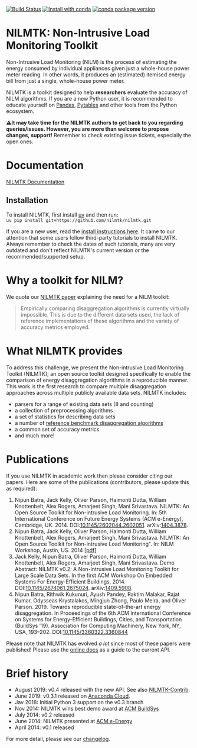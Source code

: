 [![Build Status](https://travis-ci.org/nilmtk/nilmtk.svg?branch=master)](https://travis-ci.org/nilmtk/nilmtk) [![Install with conda](https://anaconda.org/nilmtk/nilmtk/badges/installer/conda.svg)](https://anaconda.org/nilmtk/nilmtk) [![conda package version](https://anaconda.org/nilmtk/nilmtk/badges/version.svg)](https://anaconda.org/nilmtk/nilmtk)

# NILMTK: Non-Intrusive Load Monitoring Toolkit

Non-Intrusive Load Monitoring (NILM) is the process of estimating the
energy consumed by individual appliances given just a whole-house
power meter reading.  In other words, it produces an (estimated)
itemised energy bill from just a single, whole-house power meter.

NILMTK is a toolkit designed to help **researchers** evaluate the accuracy of NILM algorithms. If you are a new Python user, it is recommended to educate yourself on [Pandas](https://pandas.pydata.org/), [Pytables](http://www.pytables.org/) and other tools from the Python ecosystem.

**⚠️It may take time for the NILMTK authors to get back to you regarding queries/issues. However, you are more than welcome to propose changes, support!** Remember to check existing issue tickets, especially the open ones.

# Documentation

[NILMTK Documentation](https://github.com/nilmtk/nilmtk/tree/master/docs/manual)

## Installation
To install NILMTK, first install [uv](https://docs.astral.sh/uv/getting-started/installation/) and then run:<br>
`uv pip install git+https://github.com/nilmtk/nilmtk.git`

If you are a new user, read the [install instructions here](https://github.com/nilmtk/nilmtk/blob/master/docs/manual/user_guide/install_user.md). It came to our attention that some users follow third-party tutorials to install NILMTK. Always remember to check the dates of such tutorials, many are very outdated and don't reflect NILMTK's current version or the recommended/supported setup.

# Why a toolkit for NILM?

We quote our [NILMTK paper](http://arxiv.org/pdf/1404.3878v1.pdf)
explaining the need for a NILM toolkit:

  > Empirically comparing disaggregation algorithms is currently
  > virtually impossible. This is due to the different data sets used,
  > the lack of reference implementations of these algorithms and the
  > variety of accuracy metrics employed.


# What NILMTK provides

To address this challenge, we present the Non-intrusive Load Monitoring
Toolkit (NILMTK); an open source toolkit designed specifically to enable
the comparison of energy disaggregation algorithms in a reproducible
manner. This work is the first research to compare multiple
disaggregation approaches across multiple publicly available data sets.
NILMTK includes:

-  parsers for a range of existing data sets (8 and counting)
-  a collection of preprocessing algorithms
-  a set of statistics for describing data sets
-  a number of [reference benchmark disaggregation algorithms](https://github.com/nilmtk/nilmtk/wiki/NILM-Algorithms)
-  a common set of accuracy metrics
-  and much more!

# Publications

If you use NILMTK in academic work then please consider citing our papers. Here are some of the publications (contributors, please update this as required):

1. Nipun Batra, Jack Kelly, Oliver Parson, Haimonti Dutta, William Knottenbelt, Alex Rogers, Amarjeet Singh, Mani Srivastava. NILMTK: An Open Source Toolkit for Non-intrusive Load Monitoring. In: 5th International Conference on Future Energy Systems (ACM e-Energy), Cambridge, UK. 2014. DOI:[10.1145/2602044.2602051](http://dx.doi.org/10.1145/2602044.2602051). arXiv:[1404.3878](http://arxiv.org/abs/1404.3878).
2. Nipun Batra, Jack Kelly, Oliver Parson, Haimonti Dutta, William Knottenbelt, Alex Rogers, Amarjeet Singh, Mani Srivastava. NILMTK: An Open Source Toolkit for Non-intrusive Load Monitoring". In: NILM Workshop, Austin, US. 2014 \[[pdf](http://nilmworkshop14.files.wordpress.com/2014/05/batra_nilmtk.pdf)\]
3. Jack Kelly, Nipun Batra, Oliver Parson, Haimonti Dutta, William Knottenbelt, Alex Rogers, Amarjeet Singh, Mani Srivastava. Demo Abstract: NILMTK v0.2: A Non-intrusive Load Monitoring Toolkit for Large Scale Data Sets. In the first ACM Workshop On Embedded Systems For Energy-Efficient Buildings, 2014. DOI:[10.1145/2674061.2675024](http://dx.doi.org/10.1145/2674061.2675024). arXiv:[1409.5908](http://arxiv.org/abs/1409.5908).
4. Nipun Batra, Rithwik Kukunuri, Ayush Pandey, Raktim Malakar, Rajat Kumar, Odysseas Krystalakos, Mingjun Zhong, Paulo Meira, and Oliver Parson. 2019. Towards reproducible state-of-the-art energy disaggregation. In Proceedings of the 6th ACM International Conference on Systems for Energy-Efficient Buildings, Cities, and Transportation (BuildSys '19). Association for Computing Machinery, New York, NY, USA, 193–202. DOI:[10.1145/3360322.3360844](https://doi.org/10.1145/3360322.3360844)

Please note that NILMTK has evolved *a lot* since most of these papers were published! Please use the [online docs](https://github.com/nilmtk/nilmtk/tree/master/docs/manual)
as a guide to the current API. 

# Brief history

* August 2019: v0.4 released with the new API. See also [NILMTK-Contrib](https://github.com/nilmtk/nilmtk-contrib).
* June 2019: v0.3.1 released on [Anaconda Cloud](https://anaconda.org/nilmtk/nilmtk/).
* Jav 2018: Initial Python 3 support on the v0.3 branch
* Nov 2014: NILMTK wins best demo award at [ACM BuildSys](http://www.buildsys.org/2014/)
* July 2014: v0.2 released
* June 2014: NILMTK presented at [ACM e-Energy](http://conferences.sigcomm.org/eenergy/2014/)
* April 2014: v0.1 released

For more detail, please see our [changelog](https://github.com/nilmtk/nilmtk/blob/master/docs/manual/development_guide/changelog.md).
